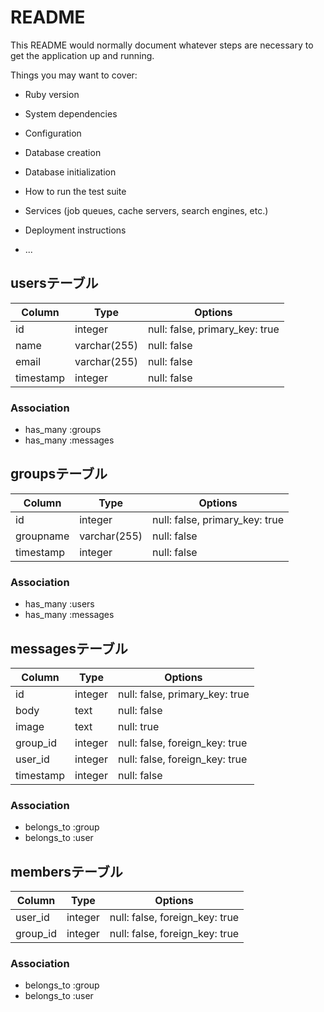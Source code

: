 # README

This README would normally document whatever steps are necessary to get the
application up and running.

Things you may want to cover:

* Ruby version

* System dependencies

* Configuration

* Database creation

* Database initialization

* How to run the test suite

* Services (job queues, cache servers, search engines, etc.)

* Deployment instructions

* ...


## usersテーブル

|Column|Type|Options|
|------|----|-------|
|id|integer|null: false, primary_key: true|
|name|varchar(255)|null: false|
|email|varchar(255)|null: false|
|timestamp|integer|null: false|

### Association
- has_many :groups
- has_many :messages



## groupsテーブル

|Column|Type|Options|
|------|----|-------|
|id|integer|null: false, primary_key: true|
|groupname|varchar(255)|null: false|
|timestamp|integer|null: false|


### Association
- has_many :users
- has_many :messages



## messagesテーブル

|Column|Type|Options|
|------|----|-------|
|id|integer|null: false, primary_key: true|
|body|text|null: false|
|image|text|null: true|
|group_id|integer|null: false, foreign_key: true|
|user_id|integer|null: false, foreign_key: true|
|timestamp|integer|null: false|

### Association
- belongs_to :group
- belongs_to :user



## membersテーブル

|Column|Type|Options|
|------|----|-------|
|user_id|integer|null: false, foreign_key: true|
|group_id|integer|null: false, foreign_key: true|

### Association
- belongs_to :group
- belongs_to :user
